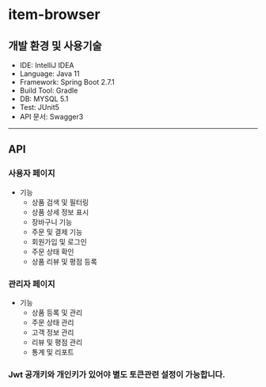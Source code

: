 # item-browser
## 개발 환경 및 사용기술
- IDE: IntelliJ IDEA
- Language: Java 11
- Framework: Spring Boot 2.7.1
- Build Tool: Gradle
- DB: MYSQL 5.1
- Test: JUnit5
- API 문서: Swagger3
---
## API 
### 사용자 페이지
- 기능  
   - 상품 검색 및 필터링
   - 상품 상세 정보 표시
   - 장바구니 기능
   - 주문 및 결제 기능
   - 회원가입 및 로그인
   - 주문 상태 확인
   - 상품 리뷰 및 평점 등록
### 관리자 페이지
- 기능
    - 상품 등록 및 관리
    - 주문 상태 관리
    - 고객 정보 관리
    - 리뷰 및 평점 관리
    - 통계 및 리포트


### Jwt 공개키와 개인키가 있어야 별도 토큰관련 설정이 가능합니다.